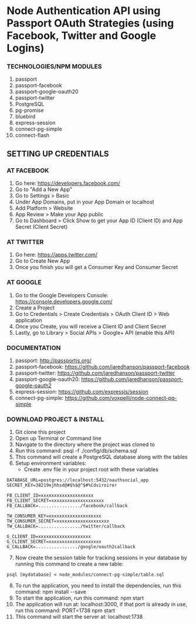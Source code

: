 
# Node Authentication API using Passport OAuth Strategies (using Facebook, Twitter and Google Logins)

### TECHNOLOGIES/NPM MODULES
1. passport
2. passport-facebook
3. passport-google-oauth20
4. passport-twitter
5. PostgreSQL
6. pg-promise
7. bluebird
8. express-session
9. connect-pg-simple
10. connect-flash

## SETTING UP CREDENTIALS

### AT FACEBOOK
1. Go here: https://developers.facebook.com/
2. Go to "Add a New App"
3. Go to Settings > Basic
4. Under App Domains, put in your App Domain or localhost
5. Add Platform > Website
6. App Review > Make your App public
7. Go to Dashboard > Click Show to get your App ID (Client ID) and App Secret (Client Secret)

### AT TWITTER
1. Go here: https://apps.twitter.com/
2. Go to Create New App
3. Once you finish you will get a Consumer Key and Consumer Secret

### AT GOOGLE
1. Go to the Google Developers Console: https://console.developers.google.com/
2. Create a Project
3. Go to Credentials > Create Credentials > OAuth Client ID > Web application
4. Once you Create, you will receive a Client ID and Client Secret
5. Lastly, go to Library > Social APIs > Google+ API (enable this API)

### DOCUMENTATION
1. passport: http://passportjs.org/ 
2. passport-facebook: https://github.com/jaredhanson/passport-facebook
3. passport-twitter: https://github.com/jaredhanson/passport-twitter
4. passport-google-oauth20: https://github.com/jaredhanson/passport-google-oauth2
5. express-session: https://github.com/expressjs/session
6. connect-pg-simple: https://github.com/voxpelli/node-connect-pg-simple

### DOWNLOAD PROJECT & INSTALL
1. Git clone this project
2. Open up Terminal or Command line
3. Navigate to the directory where the project was cloned to
4. Run this command: psql -f ./config/db/schema.sql
5. This command will create a PostgreSQL database along with the tables
6. Setup environment variables:
    * Create .env file in your project root with these variables
```
DATABASE_URL=postgres://localhost:5432/oauthsocial_app
SECRET_KEY=38219ejhhsd@#$%$@^$#%Cdviroirer

FB_CLIENT_ID=xxxxxxxxxxxxxxxxxxxx
FB_CLIENT_SECRET=xxxxxxxxxxxxxxxxxxxx
FB_CALLBACK=................/facebook/callback

TW_CONSUMER_KEY=xxxxxxxxxxxxxxxxxxxx
TW_CONSUMER_SECRET=xxxxxxxxxxxxxxxxxxxx
TW_CALLBACK=................/twitter/callback

G_CLIENT_ID=xxxxxxxxxxxxxxxxxxxx
G_CLIENT_SECRET=xxxxxxxxxxxxxxxxxxxx
G_CALLBACK=................/google/oauth2callback
```
7. Now create the session table for tracking sessions in your database by running this command to create a new table:
```
psql [mydatabase] < node_modules/connect-pg-simple/table.sql
```
8. To run the application, you need to install the dependencies, run this command: npm install --save
9. To start the application, run this command: npm start
10. The application will run at: localhost:3000, if that port is already in use, run this command: PORT=1738 npm start
11. This command will start the server at: localhost:1738